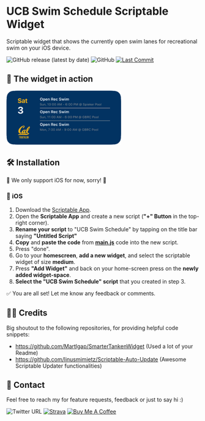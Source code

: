 # UCB Swim Schedule Scriptable Widget
Scriptable widget that shows the currently open swim lanes for recreational swim on your iOS device.


![GitHub release (latest by date)](https://img.shields.io/github/v/release/nhoelterhoff/ucb-swim-widget)
![GitHub](https://img.shields.io/github/license/nhoelterhoff/ucb-swim-widget)
[![Last Commit](https://img.shields.io/github/last-commit/nhoelterhoff/ucb-swim-widget)](https://img.shields.io/github/last-commit/nhoelterhoff/ucb-swim-widget)





## 📱 The widget in action 
<img src="imgs/widget.png?raw=true"  width="300">


## 🛠 Installation 
🚨 We only support iOS for now, sorry! 🚨

### 🍏 iOS
1. Download the [Scriptable App](https://apps.apple.com/de/app/scriptable/id1405459188).
2. Open the **Scriptable App** and create a new script (**"+" Button** in the top-right corner).
3. **Rename your script** to "UCB Swim Schedule" by tapping on the title bar saying **"Untitled Script"**
4. **Copy** and **paste the code** from **[main.js](https://raw.githubusercontent.com/nhoelterhoff/ucb-swim-widget/main/main.js)** code into the new script.
5. Press "done".
6. Go to your **homescreen**, **add a new widget**, and select the scriptable widget of size **medium**.
7. Press **"Add Widget"** and back on your home-screen press on the **newly added widget-space**.
8. **Select the "UCB Swim Schedule" script** that you created in step 3.

✅ You are all set! Let me know any feedback or comments.


## 🧑‍💻 Credits 
Big shoutout to the following repositories, for providing helpful code snippets:
- https://github.com/Martlgap/SmarterTankenWidget (Used a lot of your Readme)
- https://github.com/linusmimietz/Scriptable-Auto-Update (Awesome Scriptable Updater functionalities)


## 💬 Contact
Feel free to reach my for feature requests, feedback or just to say hi :)

![Twitter URL](https://img.shields.io/twitter/url?style=social&url=https%3A%2F%2Ftwitter.com%2Fnik_hoelti)
[![Strava](https://img.shields.io/badge/Add%20me%20on%20Strava-008900?style=flat&labelColor=orange&color=orange&logo=data:image/gif;base64,R0lGODlhHgAqAPQdAP////yrgPurgPutfvuvf/usgP///vypfv/+/fyrf//9+vuvgPuwgf779v7+/P727f348Pyrgv768/usgv7//v78+Puvgv736v3z5v306/u+lvz14vyshAAAAAAAAAAAACH/C05FVFNDQVBFMi4wAwEAAAAh+QQFAgAdACwAAAAAHgAqAAAFwGAnjmRpnqjZpGzaAFcrk46hzLNUw3i78z2UDkYMnijEopGGTAKXnaazAo1Ok1DpdTm8Kntab7Dr/fp+xcoU93KKHjb3ef2ms9Tyuv0YxzLzfIB6giNwe4WHiISDfn8Ij48ufZFGCwyXlyccEZwBMwSYBCYJE6UFOKCWC6MFAq09qRYTJKQBrkEDqqIjua4ClbEiB76/wKnCnZ5LvcydVc2mpFUd0LbT1K3EB9fYttbctd7cyN/jw8PjvNvpyOwyIQA7)](https://www.strava.com/athletes/67895327)
[![Buy Me A Coffee](https://img.shields.io/badge/Buy%20me%20a%20coffee-008900?style=flat&labelColor=blue&color=blue&logo=data:image/gif;base64,R0lGODlhHgArAPECAA0MIv/dAAAAAAAAACH/C05FVFNDQVBFMi4wAwEAAAAh+QQFAgACACwAAAAAHgArAAACmpQvoMuM/5qcAB6KpdUWrp5RhtKNoZNU5QqSEVt+lxjT5z3NuJuiMNv4AXPCiGOHMyFpqwxCVmzynqrolMoKaLWmVmkL7m5UXLCZm2pVzuyA2ENqn3tqgdxMH6/v2zx8z+cGBWcXKHiFZXgoVRiYVmNg+FjnOKnXKOd36Tj4h9mm6cmJaPTJFko4ChPHZ0mZ6apXVbe6U5RkUQAAOw==)](https://www.buymeacoffee.com/nhoelterhoff)


